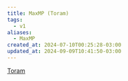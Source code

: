 ```yaml
---
title: MaxMP (Toram)
tags:
  - v1
aliases:
  - MaxMP
created_at: 2024-07-10T00:25:28-03:00
updated_at: 2024-09-09T10:41:50-03:00
---
```


[Toram](../../../../atomos/2024/07/26/Toram.md)
